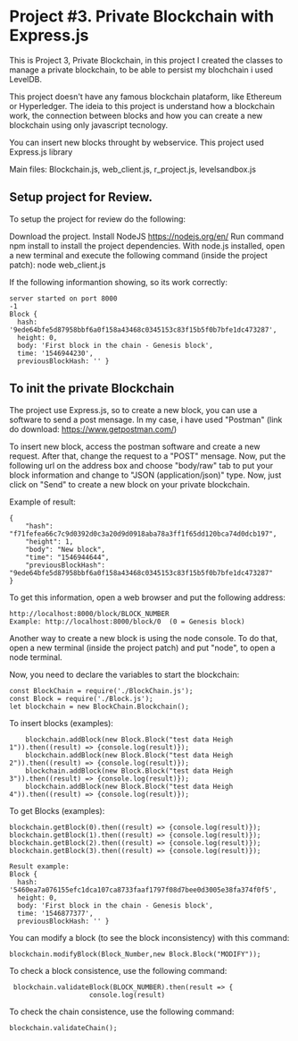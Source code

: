 
# Project #3. Private Blockchain with Express.js

This is Project 3, Private Blockchain, in this project I created the classes to manage a private blockchain, to be able to persist my blochchain i used LevelDB.

This project doesn't have any famous blockchain plataform, like Ethereum or Hyperledger. The ideia to this project is understand how a blockchain work, the connection between blocks and how you can create a new blockchain using only javascript tecnology. 

You can insert new blocks throught by webservice. This project used Express.js library

Main files: Blockchain.js, web_client.js, r_project.js, levelsandbox.js

## Setup project for Review.

To setup the project for review do the following:

Download the project.
Install NodeJS https://nodejs.org/en/
Run command npm install to install the project dependencies.
With node.js installed, open a new terminal and execute the following command (inside the project patch): 
node web_client.js

If the following informantion showing, so its work correctly:

    server started on port 8000
    -1
    Block {
      hash: '9ede64bfe5d87958bbf6a0f158a43468c0345153c83f15b5f0b7bfe1dc473287',
      height: 0,
      body: 'First block in the chain - Genesis block',
      time: '1546944230',
      previousBlockHash: '' }

## To init the private Blockchain

The project use Express.js, so to create a new block, you can use a software to send a post mensage. In my case, i have used "Postman" (link do download: https://www.getpostman.com/)

To insert new block, access the postman software and create a new request. After that, change the request to a "POST" mensage. Now, put the following url on the address box and choose "body/raw" tab to put your block information and change to  "JSON (application/json)" type. Now, just click on "Send" to create a new block on your private blockchain.

Example of result:

    {
        "hash": "f71fefea66c7c9d0392d0c3a20d9d0918aba78a3ff1f65dd120bca74d0dcb197",
        "height": 1,
        "body": "New block",
        "time": "1546944644",
        "previousBlockHash": "9ede64bfe5d87958bbf6a0f158a43468c0345153c83f15b5f0b7bfe1dc473287"
    }
    
To get this information, open a web browser and put the following address: 

    http://localhost:8000/block/BLOCK_NUMBER
	Example: http://localhost:8000/block/0  (0 = Genesis block)

Another way to create a new block is using the node console. To do that, open a new terminal (inside the project patch) and put "node", to open a node terminal.

Now, you need to declare the variables to start the blockchain:

    const BlockChain = require('./BlockChain.js');
    const Block = require('./Block.js');
    let blockchain = new BlockChain.Blockchain();

To insert blocks (examples):

	    blockchain.addBlock(new Block.Block("test data Heigh 1")).then((result) => {console.log(result)});
    	blockchain.addBlock(new Block.Block("test data Heigh 2")).then((result) => {console.log(result)});
    	blockchain.addBlock(new Block.Block("test data Heigh 3")).then((result) => {console.log(result)});
    	blockchain.addBlock(new Block.Block("test data Heigh 4")).then((result) => {console.log(result)});
    	
To get Blocks (examples):

	blockchain.getBlock(0).then((result) => {console.log(result)});
	blockchain.getBlock(1).then((result) => {console.log(result)});
	blockchain.getBlock(2).then((result) => {console.log(result)});
	blockchain.getBlock(3).then((result) => {console.log(result)});
		
	Result example: 
	Block {
	  hash: '5460ea7a076155efc1dca107ca8733faaf1797f08d7bee0d3005e38fa374f0f5',
	  height: 0,
	  body: 'First block in the chain - Genesis block',
	  time: '1546877377',
	  previousBlockHash: '' }


You can modify a block (to see the block inconsistency) with this command:

    blockchain.modifyBlock(Block_Number,new Block.Block("MODIFY"));


To check a block consistence, use the following command:

     blockchain.validateBlock(BLOCK_NUMBER).then(result => {
                        console.log(result)

To check the chain consistence, use the following command:

    blockchain.validateChain();

